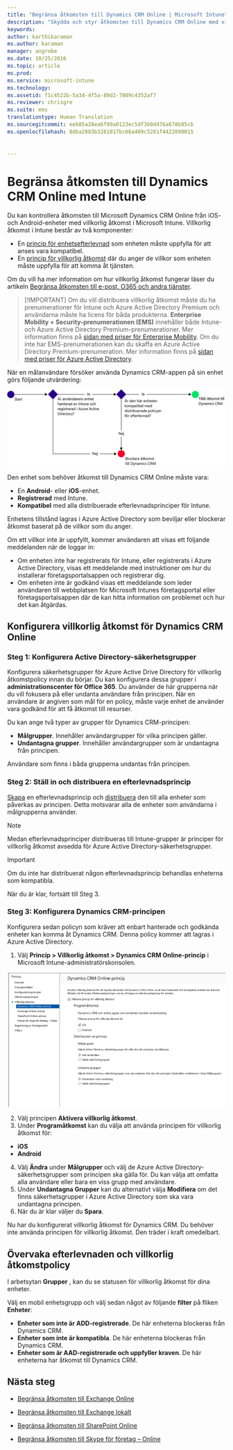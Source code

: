 ```yaml
---
title: "Begränsa åtkomsten till Dynamics CRM Online | Microsoft Intune"
description: "Skydda och styr åtkomsten till Dynamics CRM Online med villkorlig åtkomst."
keywords: 
author: karthikaraman
ms.author: karaman
manager: angrobe
ms.date: 10/25/2016
ms.topic: article
ms.prod: 
ms.service: microsoft-intune
ms.technology: 
ms.assetid: f1c4522b-5a34-4f5a-89d2-7809c4352af7
ms.reviewer: chrisgre
ms.suite: ems
translationtype: Human Translation
ms.sourcegitcommit: eeb85a28ea6f99a0123ec5df3b0d476a678b85cb
ms.openlocfilehash: 8dba2883b3261017bc66a409c5261f4422890015


---
```


# <a name="restrict-access-to-dynamics-crm-online-with-intune"></a>Begränsa åtkomsten till Dynamics CRM Online med Intune
Du kan kontrollera åtkomsten till Microsoft Dynamics CRM Online från iOS- och Android-enheter med villkorlig åtkomst i Microsoft Intune.  Villkorlig åtkomst i Intune består av två komponenter:
* En [princip för enhetsefterlevnad](introduction-to-device-compliance-policies-in-microsoft-intune.md) som enheten måste uppfylla för att anses vara kompatibel.
* En [princip för villkorlig åtkomst](restrict-access-to-email-and-o365-services-with-microsoft-intune.md) där du anger de villkor som enheten måste uppfylla för att komma åt tjänsten.

Om du vill ha mer information om hur villkorlig åtkomst fungerar läser du artikeln [Begränsa åtkomsten till e-post, O365 och andra tjänster](restrict-access-to-email-and-o365-services-with-microsoft-intune.md).

> [!IMPORTANT] Om du vill distribuera villkorlig åtkomst måste du ha prenumerationer för Intune och Azure Active Directory Premium och användarna måste ha licens för båda produkterna. **Enterprise Mobility + Security-prenumerationen (EMS)** innehåller både Intune- och Azure Active Directory Premium-prenumerationer. Mer information finns på [sidan med priser för Enterprise Mobility](https://www.microsoft.com/en-us/cloud-platform/enterprise-mobility-pricing). Om du inte har EMS-prenumerationen kan du skaffa en Azure Active Directory Premium-prenumeration. Mer information finns på [sidan med priser för Azure Active Directory](https://azure.microsoft.com/en-us/pricing/details/active-directory/).

När en målanvändare försöker använda Dynamics CRM-appen på sin enhet görs följande utvärdering:

![Ett diagram som visar de beslutspunkter som används för att avgöra om en enhet ska beviljas åtkomst till en tjänst eller om den ska blockeras](../media/mdm-ca-dynamics-crm-flow-diagram.png)

Den enhet som behöver åtkomst till Dynamics CRM Online måste vara:
* En **Android**- eller **iOS**-enhet.
* **Registrerad** med Intune.
* **Kompatibel** med alla distribuerade efterlevnadsprinciper för Intune.

Enhetens tillstånd lagras i Azure Active Directory som beviljar eller blockerar åtkomst baserat på de villkor som du anger.

Om ett villkor inte är uppfyllt, kommer användaren att visas ett följande meddelanden när de loggar in:
* Om enheten inte har registrerats för Intune, eller registrerats i Azure Active Directory, visas ett meddelande med instruktioner om hur du installerar företagsportalsappen och registrerar dig.
* Om enheten inte är godkänd visas ett meddelande som leder användaren till webbplatsen för Microsoft Intunes företagsportal eller företagsportalsappen där de kan hitta information om problemet och hur det kan åtgärdas.

## <a name="configure-conditional-access-for-dynamics-crm-online"></a>Konfigurera villkorlig åtkomst för Dynamics CRM Online  
### <a name="step-1-configure-active-directory-security-groups"></a>Steg 1: Konfigurera Active Directory-säkerhetsgrupper

Konfigurera säkerhetsgrupper för Azure Active Drive Directory för villkorlig åtkomstpolicy innan du börjar. Du kan konfigurera dessa grupper i **administrationscenter för Office 365**. Du använder de här grupperna när du vill fokusera på eller undanta användare från principen. När en användare är angiven som mål för en policy, måste varje enhet de använder vara godkänd för att få åtkomst till resurser.

Du kan ange två typer av grupper för Dynamics CRM-principen:
* **Målgrupper**. Innehåller användargrupper för vilka principen gäller.
* **Undantagna grupper**. Innehåller användargrupper som är undantagna från principen.

Användare som finns i båda grupperna undantas från principen.

### <a name="step-2-configure-and-deploy-a-compliance-policy"></a>Steg 2: Ställ in och distribuera en efterlevnadsprincip
[Skapa](create-a-device-compliance-policy-in-microsoft-intune.md) en efterlevnadsprincip och [distribuera](deploy-and-monitor-a-device-compliance-policy-in-microsoft-intune.md) den till alla enheter som påverkas av principen. Detta motsvarar alla de enheter som användarna i målgrupperna använder.

> [!NOTE]
> Medan efterlevnadsprinciper distribueras till Intune-grupper är principer för villkorlig åtkomst avsedda för Azure Active Directory-säkerhetsgrupper.

> [!IMPORTANT]
> Om du inte har distribuerat någon efterlevnadsprincip behandlas enheterna som kompatibla.

När du är klar, fortsätt till Steg 3.
### <a name="step-3-configure-the-dynamics-crm-policy"></a>Steg 3: Konfigurera Dynamics CRM-principen
Konfigurera sedan policyn som kräver att enbart hanterade och godkända enheter kan komma åt Dynamics CRM. Denna policy kommer att lagras i Azure Active Directory.

1.  Välj **Princip > Villkorlig åtkomst > Dynamics CRM Online-princip** i Microsoft Intune-administratörskonsolen.

  ![Skärmbild av sidan för principer för villkorlig åtkomst för Dynamics CRM Online](../media/mdm-ca-dynamics-crm-policy-configuration.png)

2.  Välj principen **Aktivera villkorlig åtkomst**.
3.  Under **Programåtkomst** kan du välja att använda principen för villkorlig åtkomst för:
  * **iOS**
  * **Android**
4.  Välj **Ändra** under **Målgrupper** och välj de Azure Active Directory-säkerhetsgrupper som principen ska gälla för. Du kan välja att omfatta alla användare eller bara en viss grupp med användare.
5.  Under **Undantagna Grupper** kan du alternativt välja **Modifiera** om det finns säkerhetsgrupper i Azure Active Directory som ska vara undantagna principen.
6.  När du är klar väljer du **Spara**.

Nu har du konfigurerat villkorlig åtkomst för Dynamics CRM. Du behöver inte använda principen för villkorlig åtkomst. Den träder i kraft omedelbart.
##  <a name="monitor-the-compliance-and-conditional-access-policies"></a>Övervaka efterlevnaden och villkorlig åtkomstpolicy

I arbetsytan **Grupper** , kan du se statusen för villkorlig åtkomst för dina enheter.

Välj en mobil enhetsgrupp och välj sedan något av följande **filter** på fliken **Enheter**:
* **Enheter som inte är ADD-registrerade**. De här enheterna blockeras från Dynamics CRM.
* **Enheter som inte är kompatibla**. De här enheterna blockeras från Dynamics CRM.
* **Enheter som är AAD-registrerade och uppfyller kraven**. De här enheterna har åtkomst till Dynamics CRM.

##  <a name="next-steps"></a>Nästa steg
* [Begränsa åtkomsten till Exchange Online](restrict-access-to-exchange-online-with-microsoft-intune.md)

* [Begränsa åtkomsten till Exchange lokalt](restrict-access-to-exchange-onpremises-with-microsoft-intune.md)
* [Begränsa åtkomsten till SharePoint Online](restrict-access-to-sharepoint-online-with-microsoft-intune.md)

* [Begränsa åtkomsten till Skype för företag – Online](restrict-access-to-skype-for-business-online-with-microsoft-intune.md)



<!--HONumber=Nov16_HO4-->



